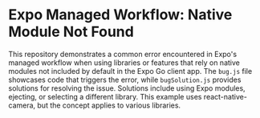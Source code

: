 # Expo Managed Workflow: Native Module Not Found

This repository demonstrates a common error encountered in Expo's managed workflow when using libraries or features that rely on native modules not included by default in the Expo Go client app. The `bug.js` file showcases code that triggers the error, while `bugSolution.js` provides solutions for resolving the issue.  Solutions include using Expo modules, ejecting, or selecting a different library.  This example uses react-native-camera, but the concept applies to various libraries.